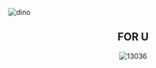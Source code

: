 ![dino](https://github.com/f0ck4lx/f0ck4lx/assets/141354146/c34c8a55-1acf-4080-b710-f92fb9b9f48b)

<h2 align="center">FOR U</h2>
<div align="center">
  
![13036](https://github.com/f0ck4lx/f0ck4lx/assets/141354146/9638c472-1f5f-44cf-9898-0d1bd8a9e287)

</div>

